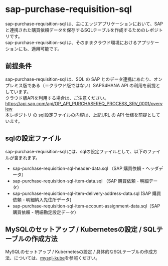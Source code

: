 # sap-purchase-requisition-sql 
sap-purchase-requisition-sql は、主にエッジアプリケーションにおいて、SAPと連携された購買依頼データを保存するSQLテーブルを作成するためのレポジトリです。  
sap-purchase-requisition-sql は、そのままクラウド環境におけるアプリケーションにも、適用可能です。  

## 前提条件  
sap-purchase-requisition-sql は、SQL の SAP とのデータ連携にあたり、オンプレミス版である（＝クラウド版ではない）SAPS4HANA API の利用を前提としています。  
クラウド版APIを利用する場合は、ご注意ください。  
https://api.sap.com/api/OP_API_PURCHASEREQ_PROCESS_SRV_0001/overview  
本レポジトリ の sql設定ファイルの内容は、上記URL の API 仕様を前提としています。  

## sqlの設定ファイル  
sap-purchase-requisition-sql には、sqlの設定ファイルとして、以下のファイルが含まれます。 

* sap-purchase-requisition-sql-header-data.sql （SAP 購買依頼 - ヘッダデータ）
* sap-purchase-requisition-sql-item-data.sql （SAP 購買依頼 - 明細データ）
* sap-purchase-requisition-sql-item-delivery-address-data.sql (SAP 購買依頼 - 明細納入先住所データ)  
* sap-purchase-requisition-sql-item-account-assignment-data.sql（SAP 購買依頼 - 明細勘定設定データ）

## MySQLのセットアップ / Kubernetesの設定 / SQLテーブルの作成方法  
MySQLのセットアップ / Kubernetesの設定 / 具体的なSQLテーブルの作成方法、については、[mysql-kube](https://github.com/latonaio/mysql-kube)を参照ください。  